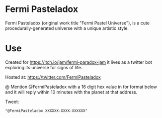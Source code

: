# Fermi Pasteladox

Fermi Pasteladox (original work title "Fermi Pastel Universe"), is a cute procedurally-generated universe with a unique artistic style.


# Use

Created for https://itch.io/jam/fermi-paradox-jam it lives as a twitter bot exploring its universe for signs of life.

Hosted at: https://twitter.com/FermiPasteladox

@ Mention @FermiPasteladox with a 16 digit hex value in for format below and it will reply within 10 minutes with the planet at that address.

Tweet:
```txt
"@FermiPasteladox XXXXXX-XXXX-XXXXXX"
```
